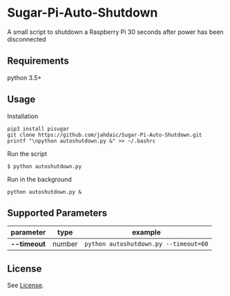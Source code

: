 # Sugar-Pi-Auto-Shutdown
A small script to shutdown a Raspberry Pi 30 seconds after power has been disconnected

## Requirements
python 3.5+

## Usage
Installation
```
pip3 install pisugar
git clone https://github.com/jahdaic/Sugar-Pi-Auto-Shutdown.git
printf "\npython autoshutdown.py &" >> ~/.bashrc
```

Run the script
```
$ python autoshutdown.py
```

Run in the background
```
python autoshutdown.py &
```

## Supported Parameters
| parameter     | type   | example                               |
|---------------|--------|---------------------------------------|
| **--timeout** | number | `python autoshutdown.py --timeout=60` |

## License
See [License](https://github.com/jahdaic/Sugar-Pi-Auto-Shutdown/blob/master/LICENSE).

